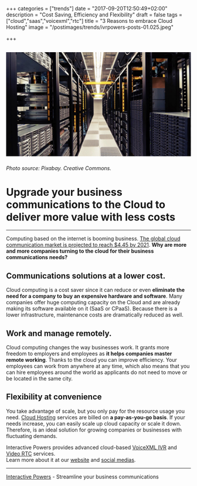+++
categories = ["trends"]
date = "2017-09-20T12:50:49+02:00"
description = "Cost Saving, Efficiency and Flexibility"
draft = false
tags = ["cloud","saas","voicexml","rtc"]
title = "3 Reasons to embrace Cloud Hosting"
image = "/postimages/trends/ivrpowers-posts-01.025.jpeg"

+++

![cloud graphic](/postimages/trends/ivrpowers-posts-01.025.jpeg)
-----------
###### Photo source: Pixabay. Creative Commons.

# Upgrade your business communications to the Cloud to deliver more value with less costs
---
 
Computing based on the internet is booming business. [The global cloud communication market is projected to reach $4.45 by 2021](http://www.marketsandmarkets.com/Market-Reports/cloud-communication-platform-market-227618526.html). **Why are more and more companies turning to the cloud for their business communications needs?**
 
## Communications solutions at a lower cost.
 
Cloud computing is a cost saver since it can reduce or even **eliminate the need for a company to buy an expensive hardware and software**. Many companies offer huge computing capacity on the Cloud and are already making its software available on it (SaaS or CPaaS). Because there is a lower infrastructure, maintenance costs are dramatically reduced as well.
 
## Work and manage remotely.
 
Cloud computing changes the way businesses work. It grants more freedom to employers and employees as **it helps companies master remote working**. Thanks to the cloud you can improve efficiency. Your employees can work from anywhere at any time, which also means that you can hire employees around the world as applicants do not need to move or be located in the same city.
 
## Flexibility at convenience
 
You take advantage of scale, but you only pay for the resource usage you need. [Cloud Hosting](http://www.ivrpowers.com/cloud-hosting/) services are billed on **a pay-as-you-go basis**. If your needs increase, you can easily scale up cloud capacity or scale it down. Therefore, is an ideal solution for growing companies or businesses with fluctuating demands.
 
Interactive Powers provides advanced cloud-based [VoiceXML IVR](http://blog.ivrpowers.com/post/products/voicexml-ivr/) and [Video RTC](http://blog.ivrpowers.com/post/products/video-rtc/) services.  
Learn more about it at our [website](http://www.ivrpowers.com/cloud-hosting/) and [social medias](http://www.ivrpowers.com/about-us/).
 
---
[Interactive Powers](http://www.ivrpowers.com/) - Streamline your business communications


 
 
 
